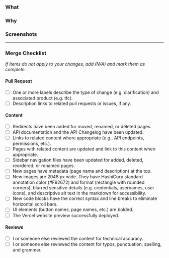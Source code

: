 ### What
<!-- Explain what you changed and provide a list of changed page names. -->

### Why
<!-- Explain why this change is necessary and how it benefits users. -->

### Screenshots
<!-- Optional. Show additions to the sidebar or new formatting. -->

----------

### Merge Checklist
_If items do not apply to your changes, add (N/A) and mark them as complete._

#### Pull Request
- [ ] One or more labels describe the type of change (e.g. clarification) and associated product (e.g. tfc).
- [ ] Description links to related pull requests or issues, if any.

#### Content
- [ ] Redirects have been added for moved, renamed, or deleted pages.
- [ ] API documentation and the API Changelog have been updated. 
- [ ] Links to related content where appropriate (e.g., API endpoints, permissions, etc.).
- [ ] Pages with related content are updated and link to this content when appropriate.
- [ ] Sidebar navigation files have been updated for added, deleted, reordered, or renamed pages.
- [ ] New pages have metadata (page name and description) at the top.
- [ ] New images are 2048 px wide. They have HashiCorp standard annotation color (#F92672) and format (rectangle with rounded corners), blurred sensitive details (e.g. credentials, usernames, user icons), and descriptive alt text in the markdown for accessibility.
- [ ] New code blocks have the correct syntax and line breaks to eliminate horizontal scroll bars.
- [ ] UI elements (button names, page names, etc.) are bolded.
- [ ] The Vercel website preview successfully deployed.

#### Reviews
- [ ] I or someone else reviewed the content for technical accuracy.
- [ ] I or someone else reviewed the content for typos, punctuation, spelling, and grammar.
